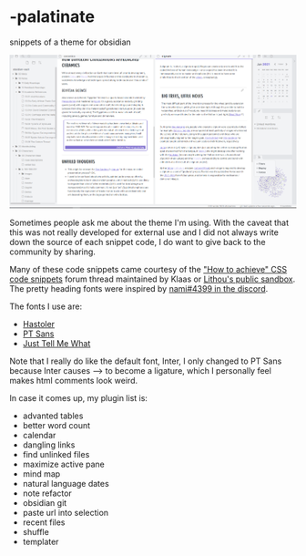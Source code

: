 # -palatinate
snippets of a theme for obsidian

![](palatinate.png)

Sometimes people ask me about the theme I'm using. With the caveat that this was not really developed for external use and I did not always write down the source of each snippet code, I do want to give back to the community by sharing. 

Many of these code snippets came courtesy of the ["How to achieve" CSS code snippets](https://forum.obsidian.md/t/how-to-achieve-css-code-snippets/8474) forum thread maintained by Klaas or [Lithou's public sandbox](https://github.com/Lithou/Sandbox). The pretty heading fonts were inspired by [nami#4399 in the discord](https://discord.com/channels/686053708261228577/744933215063638183/791115987168526397). 

The fonts I use are:
* [Hastoler](https://www.dafont.com/hastoler.font)
* [PT Sans](https://www.dafontfree.io/pt-sans-font-family/)
* [Just Tell Me What](https://www.dafont.com/just-tell-me-what.font)

Note that I really do like the default font, Inter, I only changed to PT Sans because Inter causes --> to become a ligature, which I personally feel makes html comments look weird. 

In case it comes up, my plugin list is:

* advanted tables
* better word count
* calendar
* dangling links
* find unlinked files
* maximize active pane
* mind map
* natural language dates
* note refactor
* obsidian git
* paste url into selection
* recent files
* shuffle
* templater